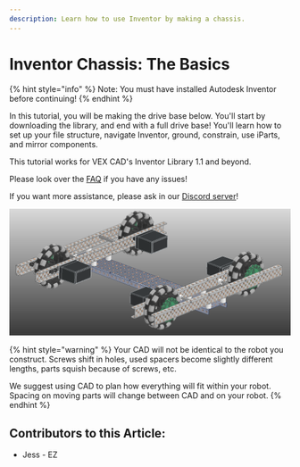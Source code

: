 ```yaml
---
description: Learn how to use Inventor by making a chassis.
---
```


# Inventor Chassis: The Basics

{% hint style="info" %}
Note: You must have installed Autodesk Inventor before continuing!
{% endhint %}

In this tutorial, you will be making the drive base below.  You'll start by downloading the library, and end with a full drive base!  You'll learn how to set up your file structure, navigate Inventor, ground, constrain, use iParts, and mirror components. 

This tutorial works for VEX CAD's Inventor Library 1.1 and beyond. 

Please look over the [FAQ](https://github.com/VEX-CAD/VEX-CAD-Inventor/wiki) if you have any issues!

If you want more assistance, please ask in our [Discord server](https://discord.gg/BKV3DJm)!

![Completed CAD Basics Drive](../../../.gitbook/assets/image%20%28215%29.png)

{% hint style="warning" %}
Your CAD will not be identical to the robot you construct.  Screws shift in holes, used spacers become slightly different lengths, parts squish because of screws, etc.  

We suggest using CAD to plan how everything will fit within your robot.  Spacing on moving parts will change between CAD and on your robot. 
{% endhint %}



## Contributors to this Article:

* Jess - EZ

